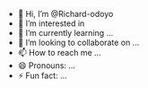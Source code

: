 - 👋 Hi, I’m @Richard-odoyo
- 👀 I’m interested in 
- 🌱 I’m currently learning ...
- 💞️ I’m looking to collaborate on ...
- 📫 How to reach me ...
- 😄 Pronouns: ...
- ⚡ Fun fact: ...

<!---
Richard-odoyo/Richard-odoyo is a ✨ special ✨ repository because its `README.md` (this file) appears on your GitHub profile.
You can click the Preview link to take a look at your changes.
--->
